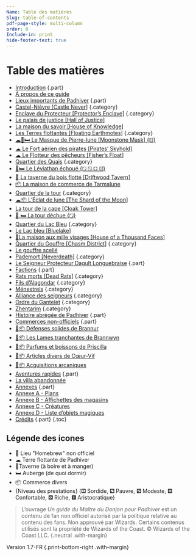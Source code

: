 ```yaml
---
Name: Table des matières
Slug: table-of-contents
pdf-page-style: multi-column
order: 0
Include-in: print
hide-footer-text: true
---
```


# Table des matières

- [Introduction](introduction) {.part}
- [À propos de ce guide](a-propos-de-ce-guide)
- [Lieux importants de Padhiver](locations-of-neverwinter) {.part}
- [Castel-Nièvre [Castle Never]](castel-nievre-castle-never) {.category}
- [Enclave du Protecteur [Protector’s Enclave]](enclave-du-protecteur-protectors-enclave) {.category}
- [Le palais de justice [Hall of Justice]](le-palais-de-justice-hall-of-justice)
- [La maison du savoir [House of Knowledge]](la-maison-du-savoir)
- [Les Terres flottantes [Floating Earthmotes]](les-terres-flottantes-floating-earthmotes) {.category}
- [☁🍴🛏 Le Masque de Pierre-lune [Moonstone Mask] {⚅}](le-masque-de-pierre-lune-moonstone-mask)
- [☁ Le Fort aérien des pirates [Pirates’ Skyhold]](fort-aerien-des-pirates-pirates-skyhold)
- [☁ Le Flotteur des pêcheurs [Fisher’s Float]](le-flotteur-des-pecheurs-fishers-float)
- [Quartier des Quais](quartier-des-quais) {.category}
- [🍴🛏 Le Léviathan échoué {⚁ ⚂ ⚃ ⚄}](le-leviathan-echoue)
- [🍴 La taverne du bois flotté [Driftwood Tavern]](la-taverne-du-bois-flotte-driftwood-tavern)
- [📦 La maison de commerce de Tarmalune](la-maison-de-commerce-de-tarmalune)
- [Quartier de la tour](quartier-de-la-tour) {.category}
- [☁📦 L’Éclat de lune [The Shard of the Moon]](leclat-de-lune-the-shard-of-the-moon)
- [La tour de la cape [Cloak Tower]](la-tour-de-la-cape-cloak-tower)
- [🍴 🛏 La tour déchue {⚁}](la-tour-dechue)
- [Quartier du Lac Bleu](quartier-du-lac-bleu) {.category}
- [Le Lac bleu [Bluelake]](lac-bleu-bluelake)
- [🍴La maison aux mille visages [House of a Thousand Faces]](la-maison-aux-mille-visages)
- [Quartier du Gouffre [Chasm District]](le-quartier-du-gouffre-chasm) {.category}
- [Le gouffre scellé](le-gouffre-scelle)
- [Pademort [Neverdeath]](pademort-neverdeath) {.category}
- [Le Seigneur Protecteur Dagult Longuebraise](lord-protector-neverember) {.part}
- [Factions](neverwinter-factions) {.part}
- [Rats morts [Dead Rats]](rats-morts-dead-rats) {.category}
- [Fils d’Alagondar](fils-dalagondar) {.category}
- [Ménestrels](menestrels) {.category}
- [Alliance des seigneurs](alliance-des-seigneurs) {.category}
- [Ordre du Gantelet](ordre-du-gantelet) {.category}
- [Zhentarim](zhentarim) {.category}
- [Histoire abrégée de Padhiver](history-of-neverwinter) {.part}
- [Commerces non-officiels](homebrew-locations) {.part}
- [🍺📦 Défenses solides de Brannur](aux-defenses-solides-de-brannur)
- [🍺📦 Les Lames tranchantes de Brannwyn](les-lames-tranchantes-de-brannwyn)
- [🍺📦 Parfums et boissons de Priscilla](parfums-et-boissons-de-priscilla)
- [🍺📦 Articles divers de Cœur-Vif](articles-divers-de-coeur-vif)
- [🍺📦 Acquisitions arcaniques](acquisitions-arcaniques)
- [Aventures rapides](quick-adventures) {.part}
- [La villa abandonnée](la-villa-abandonnee)
- [Annexes](appendix-a-maps-page) {.part}
- [Annexe A - Plans](appendix-a-maps)
- [Annexe B - Affichettes des magasins](appendix-b-point-of-interest-cards-page)
- [Annexe C - Créatures](appendix-c-creatures)
- [Annexe D - Liste d’objets magiques](magical-items-page)
- [Crédits](credits) {.part}
{.toc}

## Légende des icones
* 🍺 Lieu "Homebrew" non officiel
* ☁ Terre flottante de Padhiver
* 🍴Taverne (à boire et à manger)
* 🛏 Auberge (de quoi dormir)
* 📦 Commerce divers
* {Niveau des prestations} (**⚀** Sordide, **⚁** Pauvre, **⚂** Modeste, **⚃** Confortable, **⚄** Riche, **⚅** Aristocratique)
> L’ouvrage *Un guide du Maître du Donjon pour Padhiver* est un contenu de fan non officiel autorisé par la politique relative au contenu des fans. Non approuvé par Wizards. Certains contenus utilisés sont la propriété de Wizards of the Coast. © Wizards of the Coast LLC. {.neutral .with-margin}

Version 1.7-FR {.print-bottom-right .with-margin}